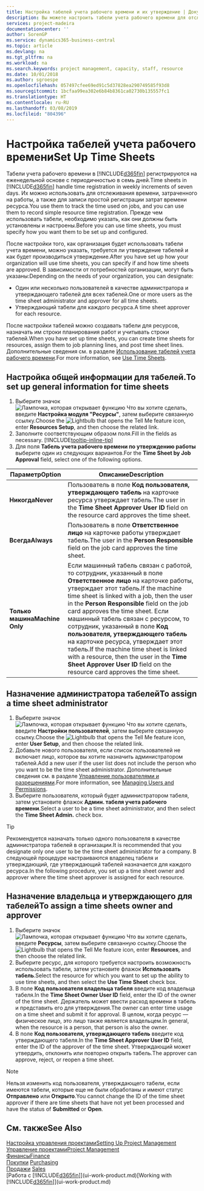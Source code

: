 ```yaml
---
title: Настройка табелей учета рабочего времени и их утверждение | Документы Майкрософт
description: Вы можете настроить табели учета рабочего времени для отслеживания затраченного времени и использования ресурсов в работах, что помогает при управлении проектами, комплектации штата и планировании производственной мощности.
services: project-madeira
documentationcenter: ''
author: SorenGP
ms.service: dynamics365-business-central
ms.topic: article
ms.devlang: na
ms.tgt_pltfrm: na
ms.workload: na
ms.search.keywords: project management, capacity, staff, resource
ms.date: 10/01/2018
ms.author: sgroespe
ms.openlocfilehash: 057497cfee69ed91c5d37828ea290749585f93d8
ms.sourcegitcommit: 1bcfaa99ea302e6b84b8361ca02730b135557fc1
ms.translationtype: HT
ms.contentlocale: ru-RU
ms.lasthandoff: 03/08/2019
ms.locfileid: "804396"
---
```

# <a name="set-up-time-sheets"></a><span data-ttu-id="90c8d-103">Настройка табелей учета рабочего времени</span><span class="sxs-lookup"><span data-stu-id="90c8d-103">Set Up Time Sheets</span></span>
<span data-ttu-id="90c8d-104">Табели учета рабочего времени в [!INCLUDE[d365fin](includes/d365fin_md.md)] регистрируются на еженедельной основе с периодичностью в семь дней.</span><span class="sxs-lookup"><span data-stu-id="90c8d-104">Time sheets in [!INCLUDE[d365fin](includes/d365fin_md.md)] handle time registration in weekly increments of seven days.</span></span> <span data-ttu-id="90c8d-105">Их можно использовать для отслеживания времени, затраченного на работы, а также для записи простой регистрации затрат времени ресурса.</span><span class="sxs-lookup"><span data-stu-id="90c8d-105">You use them to track the time used on jobs, and you can use them to record simple resource time registration.</span></span> <span data-ttu-id="90c8d-106">Прежде чем использовать табели, необходимо указать, как они должны быть установлены и настроены.</span><span class="sxs-lookup"><span data-stu-id="90c8d-106">Before you can use time sheets, you must specify how you want them to be set up and configured.</span></span>

<span data-ttu-id="90c8d-107">После настройки того, как организация будет использовать табели учета времени, можно указать, требуется ли утверждение табелей и как будет производиться утверждение.</span><span class="sxs-lookup"><span data-stu-id="90c8d-107">After you have set up how your organization will use time sheets, you can specify if and how time sheets are approved.</span></span> <span data-ttu-id="90c8d-108">В зависимости от потребностей организации, могут быть указаны:</span><span class="sxs-lookup"><span data-stu-id="90c8d-108">Depending on the needs of your organization, you can designate:</span></span>

* <span data-ttu-id="90c8d-109">Один или несколько пользователей в качестве администратора и утверждающего табелей для всех табелей.</span><span class="sxs-lookup"><span data-stu-id="90c8d-109">One or more users as the time sheet administrator and approver for all time sheets.</span></span>
* <span data-ttu-id="90c8d-110">Утверждающий табели для каждого ресурса.</span><span class="sxs-lookup"><span data-stu-id="90c8d-110">A time sheet approver for each resource.</span></span>

<span data-ttu-id="90c8d-111">После настройки табелей можно создавать табели для ресурсов, назначать им строки планирования работ и учитывать строки табелей.</span><span class="sxs-lookup"><span data-stu-id="90c8d-111">When you have set up time sheets, you can create time sheets for resources, assign them to job planning lines, and post time sheet lines.</span></span> <span data-ttu-id="90c8d-112">Дополнительные сведения см. в разделе [Использование табелей учета рабочего времени](projects-how-use-time-sheets.md).</span><span class="sxs-lookup"><span data-stu-id="90c8d-112">For more information, see [Use Time Sheets](projects-how-use-time-sheets.md).</span></span>

## <a name="to-set-up-general-information-for-time-sheets"></a><span data-ttu-id="90c8d-113">Настройка общей информации для табелей.</span><span class="sxs-lookup"><span data-stu-id="90c8d-113">To set up general information for time sheets</span></span>
1. <span data-ttu-id="90c8d-114">Выберите значок ![Лампочка, которая открывает функцию Что вы хотите сделать](media/ui-search/search_small.png "Что вы хотите сделать"), введите **Настройка модуля "Ресурсы"**, затем выберите связанную ссылку.</span><span class="sxs-lookup"><span data-stu-id="90c8d-114">Choose the ![Lightbulb that opens the Tell Me feature](media/ui-search/search_small.png "Tell me what you want to do") icon, enter **Resources Setup**, and then choose the related link.</span></span>  
2. <span data-ttu-id="90c8d-115">Заполните соответствующим образом поля.</span><span class="sxs-lookup"><span data-stu-id="90c8d-115">Fill in the fields as necessary.</span></span> [!INCLUDE[tooltip-inline-tip](includes/tooltip-inline-tip_md.md)]
3. <span data-ttu-id="90c8d-116">Для поля **Табель учета рабочего времени по утверждению работы** выберите один из следующих вариантов.</span><span class="sxs-lookup"><span data-stu-id="90c8d-116">For the **Time Sheet by Job Approval** field, select one of the following options.</span></span>

| <span data-ttu-id="90c8d-117">Параметр</span><span class="sxs-lookup"><span data-stu-id="90c8d-117">Option</span></span> | <span data-ttu-id="90c8d-118">Описание</span><span class="sxs-lookup"><span data-stu-id="90c8d-118">Description</span></span> |
| --- | --- |
| <span data-ttu-id="90c8d-119">**Никогда**</span><span class="sxs-lookup"><span data-stu-id="90c8d-119">**Never**</span></span> |<span data-ttu-id="90c8d-120">Пользователь в поле **Код пользователя, утверждающего табель** на карточке ресурса утверждает табель.</span><span class="sxs-lookup"><span data-stu-id="90c8d-120">The user in the **Time Sheet Approver User ID** field on the resource card approves the time sheet.</span></span> |
| <span data-ttu-id="90c8d-121">**Всегда**</span><span class="sxs-lookup"><span data-stu-id="90c8d-121">**Always**</span></span> |<span data-ttu-id="90c8d-122">Пользователь в поле **Ответственное лицо** на карточке работы утверждает табель.</span><span class="sxs-lookup"><span data-stu-id="90c8d-122">The user in the **Person Responsible** field on the job card approves the time sheet.</span></span> |
| <span data-ttu-id="90c8d-123">**Только машина**</span><span class="sxs-lookup"><span data-stu-id="90c8d-123">**Machine Only**</span></span> |<span data-ttu-id="90c8d-124">Если машинный табель связан с работой, то сотрудник, указанный в поле **Ответственное лицо** на карточке работы, утверждает этот табель.</span><span class="sxs-lookup"><span data-stu-id="90c8d-124">If the machine time sheet is linked with a job, then the user in the **Person Responsible** field on the job card approves the time sheet.</span></span> <span data-ttu-id="90c8d-125">Если машинный табель связан с ресурсом, то сотрудник, указанный в поле **Код пользователя, утверждающего табель** на карточке ресурса, утверждает этот табель.</span><span class="sxs-lookup"><span data-stu-id="90c8d-125">If the machine time sheet is linked with a resource, then the user in the **Time Sheet Approver User ID** field on the resource card approves the time sheet.</span></span> |

## <a name="to-assign-a-time-sheet-administrator"></a><span data-ttu-id="90c8d-126">Назначение администратора табелей</span><span class="sxs-lookup"><span data-stu-id="90c8d-126">To assign a time sheet administrator</span></span>
1. <span data-ttu-id="90c8d-127">Выберите значок ![Лампочка, которая открывает функцию Что вы хотите сделать](media/ui-search/search_small.png "Что вы хотите сделать"), введите **Настройки пользователей**, затем выберите связанную ссылку.</span><span class="sxs-lookup"><span data-stu-id="90c8d-127">Choose the ![Lightbulb that opens the Tell Me feature](media/ui-search/search_small.png "Tell me what you want to do") icon, enter **User Setup**, and then choose the related link.</span></span>  
2. <span data-ttu-id="90c8d-128">Добавьте нового пользователя, если список пользователей не включает лицо, которое вы хотите назначить администратором табелей.</span><span class="sxs-lookup"><span data-stu-id="90c8d-128">Add a new user if the user list does not include the person who you want to be the time sheet administrator.</span></span> <span data-ttu-id="90c8d-129">Дополнительные сведения см. в разделе [Управление пользователями и разрешениями](ui-how-users-permissions.md).</span><span class="sxs-lookup"><span data-stu-id="90c8d-129">For more information, see [Managing Users and Permissions](ui-how-users-permissions.md).</span></span>
3. <span data-ttu-id="90c8d-130">Выберите пользователя, который будет администратором табеля, затем установите флажок **Админ. табеля учета рабочего времени**.</span><span class="sxs-lookup"><span data-stu-id="90c8d-130">Select a user to be a time sheet administrator, and then select the **Time Sheet Admin.** check box.</span></span>  

> [!TIP]  
>   <span data-ttu-id="90c8d-131">Рекомендуется назначать только одного пользователя в качестве администратора табелей в организации.</span><span class="sxs-lookup"><span data-stu-id="90c8d-131">It is recommended that you designate only one user to be the time sheet administrator for a company.</span></span> <span data-ttu-id="90c8d-132">В следующей процедуре настраиваются владелец табеля и утверждающий, где утверждающий табелей назначается для каждого ресурса.</span><span class="sxs-lookup"><span data-stu-id="90c8d-132">In the following procedure, you set up a time sheet owner and approver where the time sheet approver is assigned for each resource.</span></span>  

## <a name="to-assign-a-time-sheets-owner-and-approver"></a><span data-ttu-id="90c8d-133">Назначение владельца и утверждающего для табелей</span><span class="sxs-lookup"><span data-stu-id="90c8d-133">To assign a time sheets owner and approver</span></span>
1. <span data-ttu-id="90c8d-134">Выберите значок ![Лампочка, которая открывает функцию Что вы хотите сделать](media/ui-search/search_small.png "Что вы хотите сделать"), введите **Ресурсы**, затем выберите связанную ссылку.</span><span class="sxs-lookup"><span data-stu-id="90c8d-134">Choose the ![Lightbulb that opens the Tell Me feature](media/ui-search/search_small.png "Tell me what you want to do") icon, enter **Resources**, and then choose the related link.</span></span>
2. <span data-ttu-id="90c8d-135">Выберите ресурс, для которого требуется настроить возможность использовать табели, затем установите флажок **Использовать табель**.</span><span class="sxs-lookup"><span data-stu-id="90c8d-135">Select the resource for which you want to set up the ability to use time sheets, and then select the **Use Time Sheet** check box.</span></span>  
3. <span data-ttu-id="90c8d-136">В поле **Код пользователя владельца табеля** введите код владельца табеля.</span><span class="sxs-lookup"><span data-stu-id="90c8d-136">In the **Time Sheet Owner User ID** field, enter the ID of the owner of the time sheet.</span></span> <span data-ttu-id="90c8d-137">Держатель может ввести расход времени в табель и представить его для утверждения.</span><span class="sxs-lookup"><span data-stu-id="90c8d-137">The owner can enter time usage on a time sheet and submit it for approval.</span></span> <span data-ttu-id="90c8d-138">В целом, когда ресурс — физическое лицо, это лицо также является владельцем.</span><span class="sxs-lookup"><span data-stu-id="90c8d-138">In general, when the resource is a person, that person is also the owner.</span></span>  
4. <span data-ttu-id="90c8d-139">В поле **Код пользователя, утверждающего табель** введите код утверждающего табеля.</span><span class="sxs-lookup"><span data-stu-id="90c8d-139">In the **Time Sheet Approver User ID** field, enter the ID of the approver of the time sheet.</span></span> <span data-ttu-id="90c8d-140">Утверждающий может утвердить, отклонить или повторно открыть табель.</span><span class="sxs-lookup"><span data-stu-id="90c8d-140">The approver can approve, reject, or reopen a time sheet.</span></span>  

> [!NOTE]  
>   <span data-ttu-id="90c8d-141">Нельзя изменить код пользователя, утверждающего табели, если имеются табели, которые еще не были обработаны и имеют статус **Отправлено** или **Открыто**.</span><span class="sxs-lookup"><span data-stu-id="90c8d-141">You cannot change the ID of the time sheet approver if there are time sheets that have not yet been processed and have the status of **Submitted** or **Open**.</span></span>

## <a name="see-also"></a><span data-ttu-id="90c8d-142">См. также</span><span class="sxs-lookup"><span data-stu-id="90c8d-142">See Also</span></span>
[<span data-ttu-id="90c8d-143">Настройка управления проектами</span><span class="sxs-lookup"><span data-stu-id="90c8d-143">Setting Up Project Management</span></span>](projects-setup-projects.md)  
[<span data-ttu-id="90c8d-144">Управление проектами</span><span class="sxs-lookup"><span data-stu-id="90c8d-144">Project Management</span></span>](projects-manage-projects.md)  
[<span data-ttu-id="90c8d-145">Финансы</span><span class="sxs-lookup"><span data-stu-id="90c8d-145">Finance</span></span>](finance.md)  
<span data-ttu-id="90c8d-146">[Покупки](purchasing-manage-purchasing.md)       </span><span class="sxs-lookup"><span data-stu-id="90c8d-146">[Purchasing](purchasing-manage-purchasing.md)       </span></span>  
<span data-ttu-id="90c8d-147">[Продажи](sales-manage-sales.md)    </span><span class="sxs-lookup"><span data-stu-id="90c8d-147">[Sales](sales-manage-sales.md)    </span></span>  
<span data-ttu-id="90c8d-148">[Работа с [!INCLUDE[d365fin](includes/d365fin_md.md)]](ui-work-product.md)</span><span class="sxs-lookup"><span data-stu-id="90c8d-148">[Working with [!INCLUDE[d365fin](includes/d365fin_md.md)]](ui-work-product.md)</span></span>  
